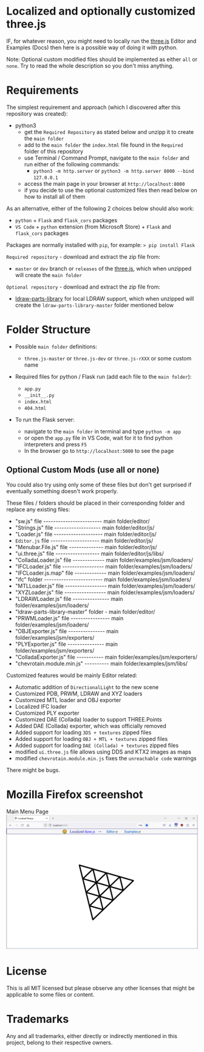 # Localized and optionally customized three.js

IF, for whatever reason, you might need to locally run the [three.js](https://github.com/mrdoob/three.js/) Editor and Examples (Docs) then here is a possible way of doing it with python.

Note: Optional custom modified files should be implemented as either `all` or `none`. Try to read the whole description so you don't miss anything.

# Requirements
The simplest requirement and approach (which I discovered after this repository was created):

- python3
  - get the `Required Repository` as stated below and unzipp it to create the `main folder`
  - add to the `main folder` the `index.html` file found in the `Required` folder of this repository
  - use Terminal / Command Prompt, navigate to the `main folder` and run either of the following commands:
    - `python3 -m http.server` or `python3 -m http.server 8000 --bind 127.0.0.1`
  - access the main page in your browser at `http://localhost:8000`
  - if you decide to use the optional customized files then read below on how to install all of them

As an alternative, either of the following 2 choices below should also work:

- `python` + `Flask` and `flask_cors` packages
- `VS Code` + `python` extension (from Microsoft Store) + `Flask` and `flask_cors` packages

Packages are normally installed with `pip`, for example: `> pip install Flask`

`Required repository` - download and extract the zip file from:

- `master` or `dev` branch or `releases` of the [three.js](https://github.com/mrdoob/three.js/), which when unzipped will create the `main folder`

`Optional repository` - download and extract the zip file from:

- [ldraw-parts-library](https://github.com/gkjohnson/ldraw-parts-library) for local LDRAW support, which when unzipped will create the `ldraw-parts-library-master` folder mentioned below

# Folder Structure

- Possible `main folder` definitions:
  - `three.js-master` or `three.js-dev` or `three.js-rXXX` or some custom name

- Required files for python / Flask run (add each file to the `main folder`):

  - `app.py`
  - `__init__.py`
  - `index.html`
  - `404.html`

- To run the Flask server:
  - navigate to the `main folder` in terminal and type `python -m app`
  - or open the `app.py` file in VS Code, wait for it to find python interpreters and press `F5`
  - In the browser go to `http://localhost:5000` to see the page

## Optional Custom Mods (use all or none)

You could also try using only some of these files but don't get surprised if eventually something doesn't work properly.

These files / folders should be placed in their corresponding folder and replace any existing files:

- "sw.js" file ------------------------	main folder/editor/
- "Strings.js" file -------------------	main folder/editor/js/
- "Loader.js" file --------------------	main folder/editor/js/
- `Editor.js` file --------------------	main folder/editor/js/
- "Menubar.File.js" file --------------	main folder/editor/js/
- "ui.three.js" file ------------------	main folder/editor/js/libs/
- "ColladaLoader.js" file -------------	main folder/examples/jsm/loaders/
- "IFCLoader.js" file -----------------	main folder/examples/jsm/loaders/
- "IFCLoader.js.map" file -------------	main folder/examples/jsm/loaders/
- "ifc" folder ------------------------	main folder/examples/jsm/loaders/
- "MTLLoader.js" file -----------------	main folder/examples/jsm/loaders/
- "XYZLoader.js" file -----------------	main folder/examples/jsm/loaders/
- "LDRAWLoader.js" file ---------------	main folder/examples/jsm/loaders/
- "ldraw-parts-library-master" folder -	main folder/editor/
- "PRWMLoader.js" file ----------------	main folder/examples/jsm/loaders/
- "OBJExporter.js" file ---------------	main folder/examples/jsm/exporters/
- "PLYExporter.js" file ---------------	main folder/examples/jsm/exporters/
- "ColladaExporter.js" file -----------	main folder/examples/jsm/exporters/
- "chevrotain.module.min.js" ---------- main folder/examples/jsm/libs/

Customized features would be mainly Editor related:

- Automatic addition of `DirectionalLight` to the new scene
- Customized PDB, PRWM, LDRAW and XYZ loaders
- Customized MTL loader and OBJ exporter
- Localized IFC loader
- Customized PLY exporter
- Customized DAE (Collada) loader to support THREE.Points
- Added DAE (Collada) exporter, which was officially removed
- Added support for loading `3DS + textures` zipped files
- Added support for loading `OBJ + MTL + textures` zipped files
- Added support for loading `DAE (Collada) + textures` zipped files
- modified `ui.three.js` file allows using DDS and KTX2 images as maps
- modified `chevrotain.module.min.js` fixes the `unreachable code` warnings

There might be bugs.

# Mozilla Firefox screenshot

Main Menu Page
![Start Page](screenshot/Localized%203js.png?raw=true)

# License

This is all MIT licensed but please observe any other licenses that might be applicable to some files or content.

# Trademarks

Any and all trademarks, either directly or indirectly mentioned in this project, belong to their respective owners.
